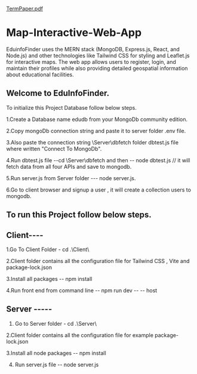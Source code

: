 [TermPaper.pdf](https://github.com/user-attachments/files/18876089/TermPaper.pdf)
# Map-Interactive-Web-App
EduinfoFinder uses the MERN stack (MongoDB, Express.js, React, and Node.js) and other technologies like Tailwind CSS for styling and Leaflet.js for interactive maps. The web app allows users to register, login, and maintain their profiles while also providing detailed geospatial information about educational facilities.

Welcome to EduInfoFinder.
-------------------------
To initialize this Project Database follow below steps.

1.Create a Database name edudb from your MongoDb community edition.

2.Copy mongoDb connection string and paste it to server folder .env file.

3.Also paste the connection string \Server\dbfetch folder dbtest.js file where written "Connect To MongoDb".

4.Run dbtest.js file --cd \Server\dbfetch and then -- node dbtest.js // it will fetch data from all four APIs and save to mongodb.

5.Run server.js from Server folder --- node server.js.

6.Go to client browser and signup a user , it will create a collection users to mongodb.




To run this Project follow below steps.
---------------------------------------
Client----
--------------
1.Go To Client Folder - cd .\Client\

2.Client folder contains all the configuration file for Tailwind CSS , Vite and package-lock.json

3.Install all packages -- npm install 

4.Run front end from command line  -- npm run dev -- -- host


Server -----
---------------
1. Go to Server folder - cd .\Server\

2.Client folder contains all the configuration file for example package-lock.json

3.Install all node packages -- npm install 

4. Run server.js file -- node server.js


